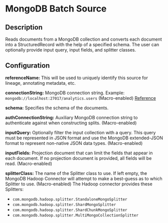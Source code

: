 # MongoDB Batch Source


Description
-----------
Reads documents from a MongoDB collection and converts each document into a StructuredRecord with the help
of a specified schema. The user can optionally provide input query, input fields, and splitter classes.


Configuration
-------------
**referenceName:** This will be used to uniquely identify this source for lineage, annotating metadata, etc.

**connectionString:** MongoDB connection string. Example: `mongodb://localhost:27017/analytics.users` (Macro-enabled)
[Reference](http://docs.mongodb.org/manual/reference/connection-string)

**schema:** Specifies the schema of the documents.

**authConnectionString:** Auxiliary MongoDB connection string to authenticate against when constructing splits. (Macro-enabled)

**inputQuery:** Optionally filter the input collection with a query. This query must be represented in JSON format
and use the MongoDB extended-JSON format to represent non-native JSON data types. (Macro-enabled)

**inputFields:** Projection document that can limit the fields that appear in each document. 
If no projection document is provided, all fields will be read. (Macro-enabled)

**splitterClass:** The name of the Splitter class to use. If left empty, the MongoDB Hadoop Connector will attempt
to make a best-guess as to which Splitter to use. (Macro-enabled) The Hadoop connector provides these Splitters:

  - `com.mongodb.hadoop.splitter.StandaloneMongoSplitter`
  - `com.mongodb.hadoop.splitter.ShardMongoSplitter`
  - `com.mongodb.hadoop.splitter.ShardChunkMongoSplitter`
  - `com.mongodb.hadoop.splitter.MultiMongoCollectionSplitter`
